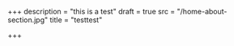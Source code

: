 +++
description = "this is a test"
draft = true
src = "/home-about-section.jpg"
title = "testtest"

+++
